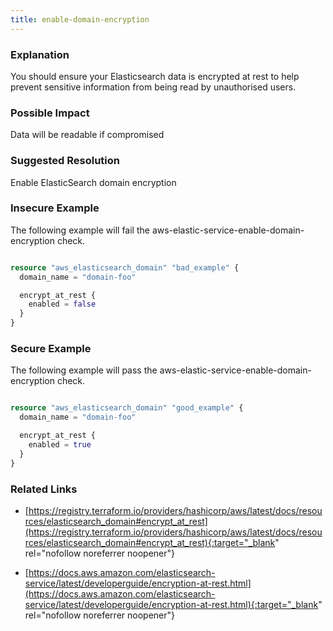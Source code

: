 ```yaml
---
title: enable-domain-encryption
---
```


### Explanation


You should ensure your Elasticsearch data is encrypted at rest to help prevent sensitive information from being read by unauthorised users. 


### Possible Impact
Data will be readable if compromised

### Suggested Resolution
Enable ElasticSearch domain encryption


### Insecure Example

The following example will fail the aws-elastic-service-enable-domain-encryption check.

```terraform

resource "aws_elasticsearch_domain" "bad_example" {
  domain_name = "domain-foo"

  encrypt_at_rest {
    enabled = false
  }
}

```



### Secure Example

The following example will pass the aws-elastic-service-enable-domain-encryption check.

```terraform

resource "aws_elasticsearch_domain" "good_example" {
  domain_name = "domain-foo"

  encrypt_at_rest {
    enabled = true
  }
}

```




### Related Links


- [https://registry.terraform.io/providers/hashicorp/aws/latest/docs/resources/elasticsearch_domain#encrypt_at_rest](https://registry.terraform.io/providers/hashicorp/aws/latest/docs/resources/elasticsearch_domain#encrypt_at_rest){:target="_blank" rel="nofollow noreferrer noopener"}

- [https://docs.aws.amazon.com/elasticsearch-service/latest/developerguide/encryption-at-rest.html](https://docs.aws.amazon.com/elasticsearch-service/latest/developerguide/encryption-at-rest.html){:target="_blank" rel="nofollow noreferrer noopener"}


